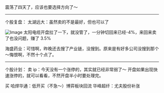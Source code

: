 震荡了四天了，应该也要选择方向了～

------

个股复盘：
太湖远大：虽然卖的不是最好，但也可以了

![Image](https://github.com/user-attachments/assets/ff6df955-aa03-4180-b387-db6d16e2ebb7)
太阳电缆开盘拉了一下，就没管了，一分钟切回来已经-4%，来回来卖了也没问题，赚了 3.5%

海盛药业：可惜啊，昨晚还去搜了产业链，没搜到。原来是有好多公司没搜到那个～悔恨啊，不然十个点了。

------

个股计划：
卖
ip：今天没有一个涨停的，其实就已经非常弱了～ 开盘如果出现快速涨停的，就可以看看，不然开盘半小时要处理完。

买
哈焊华通：低开买（不急～）博弈板块回流
华峰超纤：尤夫股份补涨
